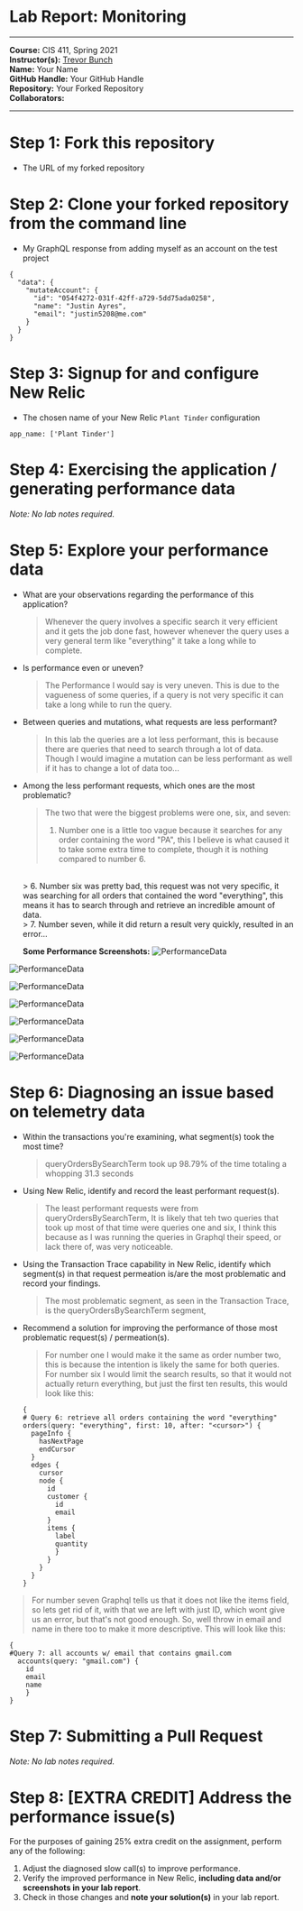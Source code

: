 # Lab Report: Monitoring
___
**Course:** CIS 411, Spring 2021  
**Instructor(s):** [Trevor Bunch](https://github.com/trevordbunch)  
**Name:** Your Name  
**GitHub Handle:** Your GitHub Handle  
**Repository:** Your Forked Repository  
**Collaborators:** 
___

# Step 1: Fork this repository
- The URL of my forked repository

# Step 2: Clone your forked repository from the command line
- My GraphQL response from adding myself as an account on the test project
```
{
  "data": {
    "mutateAccount": {
      "id": "054f4272-031f-42ff-a729-5dd75ada0258",
      "name": "Justin Ayres",
      "email": "justin5208@me.com"
    }
  }
}
```

# Step 3: Signup for and configure New Relic
- The chosen name of your New Relic ```Plant Tinder``` configuration
```
app_name: ['Plant Tinder']
```

# Step 4: Exercising the application / generating performance data

_Note: No lab notes required._

# Step 5: Explore your performance data
* What are your observations regarding the performance of this application? 
  > Whenever the query involves a specific search it very efficient and it gets the job done fast, however whenever the query uses a very general term like "everything" it take a long while to complete.
* Is performance even or uneven? 
  > The Performance I would say is very uneven. This is due to the vagueness of some queries, if a query is not very specific it can take a long while to run the query.
* Between queries and mutations, what requests are less performant? 
  > In this lab the queries are a lot less performant, this is because there are queries that need to search through a lot of data. Though I would imagine a mutation can be less performant as well if it has to change a lot of data too...
* Among the less performant requests, which ones are the most problematic?
  > The two that were the biggest problems were one, six, and seven:<br>
  > 1. Number one is a little too vague because it searches for any order containing the word "PA", this I believe is what caused it to take some extra time to complete, though it is nothing compared to number 6.
  <br>
  > 6. Number six was pretty bad, this request was not very specific, it was searching for all orders that contained the word "everything", this means it has to search through and retrieve an incredible amount of data.
  <br>
  > 7. Number seven, while it did return a result very quickly, resulted in an error... 
  
  **Some Performance Screenshots:**
![PerformanceData](assets/ScreenShots/../../../assets/ScreenShots/Newrelic1.png)

![PerformanceData](assets/ScreenShots/../../../assets/ScreenShots/NewrelicPerformance.png)

![PerformanceData](assets/ScreenShots/../../../assets/ScreenShots/Transactions1.png)

![PerformanceData](assets/ScreenShots/../../../assets/ScreenShots/Transactions2.png)

![PerformanceData](assets/ScreenShots/../../../assets/ScreenShots/Transactions3.png)

![PerformanceData](assets/ScreenShots/../../../assets/ScreenShots/Traces1.png)

![PerformanceData](assets/ScreenShots/../../../assets/ScreenShots/Traces2.png)


# Step 6: Diagnosing an issue based on telemetry data
* Within the transactions you're examining, what segment(s) took the most time?
  > queryOrdersBySearchTerm took up 98.79% of the time totaling a whopping 31.3 seconds
* Using New Relic, identify and record the least performant request(s).
  > The least performant requests were from queryOrdersBySearchTerm, It is likely that teh two queries that took up most of that time were queries one and six, I think this because as I was running the queries in Graphql their speed, or lack there of, was very noticeable.
* Using the Transaction Trace capability in New Relic, identify which segment(s) in that request permeation is/are the most problematic and record your findings.
  > The most problematic segment, as seen in the Transaction Trace, is the queryOrdersBySearchTerm segment, 
* Recommend a solution for improving the performance of those most problematic request(s) / permeation(s).
  > For number one I would make it the same as order number two, this is because the intention is likely the same for both queries. <br>
  > For number six I would limit the search results, so that it would not actually return everything, but just the first ten results, this would look like this:
  ```
  {
  # Query 6: retrieve all orders containing the word "everything"
  orders(query: "everything", first: 10, after: "<cursor>") {
    pageInfo {
      hasNextPage
      endCursor
    }
    edges {
      cursor
      node {
        id
        customer {
          id
          email
        }
        items {
          label
          quantity
          }
        }
      }
    }
  }

> For number seven Graphql tells us that it does not like the items field, so lets get rid of it, with that we are left with just ID, which wont give us an error, but that's not good enough. So, well throw in email and name in there too to make it more descriptive. This will look like this:<br>
```
{
#Query 7: all accounts w/ email that contains gmail.com
  accounts(query: "gmail.com") {
    id
    email
    name
	}
}
```
# Step 7: Submitting a Pull Request
_Note: No lab notes required._

# Step 8: [EXTRA CREDIT] Address the performance issue(s)
For the purposes of gaining 25% extra credit on the assignment, perform any of the following:
1. Adjust the diagnosed slow call(s) to improve performance. 
2. Verify the improved performance in New Relic, **including data and/or screenshots in your lab report**.
2. Check in those changes and **note your solution(s)** in your lab report.